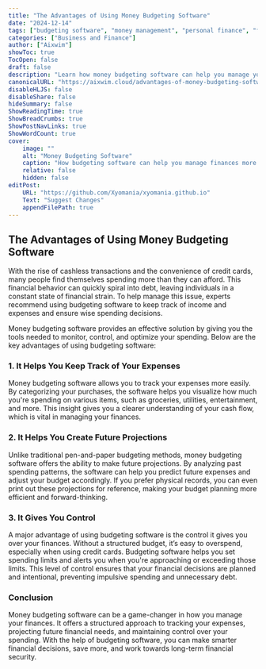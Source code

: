 ```yaml
---
title: "The Advantages of Using Money Budgeting Software"
date: "2024-12-14"
tags: ["budgeting software", "money management", "personal finance", "financial control", "expense tracking"]
categories: ["Business and Finance"]
author: ["Aixwim"]
showToc: true
TocOpen: false
draft: false
description: "Learn how money budgeting software can help you manage your finances, track expenses, and create a sustainable budget."
canonicalURL: "https://aixwim.cloud/advantages-of-money-budgeting-software"
disableHLJS: false
disableShare: false
hideSummary: false
ShowReadingTime: true
ShowBreadCrumbs: true
ShowPostNavLinks: true
ShowWordCount: true
cover:
    image: ""
    alt: "Money Budgeting Software"
    caption: "How budgeting software can help you manage finances more effectively."
    relative: false
    hidden: false
editPost:
    URL: "https://github.com/Xyomania/xyomania.github.io"
    Text: "Suggest Changes"
    appendFilePath: true
---
```


## The Advantages of Using Money Budgeting Software

With the rise of cashless transactions and the convenience of credit cards, many people find themselves spending more than they can afford. This financial behavior can quickly spiral into debt, leaving individuals in a constant state of financial strain. To help manage this issue, experts recommend using budgeting software to keep track of income and expenses and ensure wise spending decisions.

Money budgeting software provides an effective solution by giving you the tools needed to monitor, control, and optimize your spending. Below are the key advantages of using budgeting software:

### **1. It Helps You Keep Track of Your Expenses**

Money budgeting software allows you to track your expenses more easily. By categorizing your purchases, the software helps you visualize how much you're spending on various items, such as groceries, utilities, entertainment, and more. This insight gives you a clearer understanding of your cash flow, which is vital in managing your finances.

### **2. It Helps You Create Future Projections**

Unlike traditional pen-and-paper budgeting methods, money budgeting software offers the ability to make future projections. By analyzing past spending patterns, the software can help you predict future expenses and adjust your budget accordingly. If you prefer physical records, you can even print out these projections for reference, making your budget planning more efficient and forward-thinking.

### **3. It Gives You Control**

A major advantage of using budgeting software is the control it gives you over your finances. Without a structured budget, it’s easy to overspend, especially when using credit cards. Budgeting software helps you set spending limits and alerts you when you're approaching or exceeding those limits. This level of control ensures that your financial decisions are planned and intentional, preventing impulsive spending and unnecessary debt.

### **Conclusion**

Money budgeting software can be a game-changer in how you manage your finances. It offers a structured approach to tracking your expenses, projecting future financial needs, and maintaining control over your spending. With the help of budgeting software, you can make smarter financial decisions, save more, and work towards long-term financial security.
